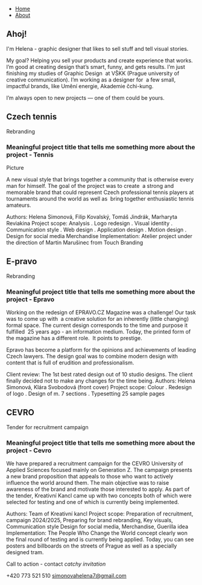 - [Home](index.md)
- [About](about.md)

## Ahoj!

I'm Helena - graphic designer that likes to sell stuff and tell visual stories. 

My goal? Helping you sell your products and create experience that works. I’m good at creating design that’s smart, funny, and gets results.
I’m just finishing my studies of Graphic Design  at VŠKK (Prague university of creative communication). I’m working as a designer for  a few small, impactful brands, like Umění energie, Akademie čchi-kung.

I’m always open to new projects
— one of them could be yours.

## Czech tennis

Rebranding
### Meaningful project title that tells me something more about the project - Tennis

Picture

A new visual style that brings together a community that is otherwise every man for himself. The goal of the project was to create  a strong and memorable brand that could represent Czech professional tennis players at tournaments around the world as well as  bring together enthusiastic tennis amateurs.

Authors: Helena Simonová, Filip Kovalský, Tomáš Jindrák, Marharyta Reviakina
Project scope: Analysis . Logo redesign . Visual identity . Communication style . Web design . Application design  .  Motion design . Design for social media Merchandise
Implementation: Atelier project under the direction of Martin Marušinec from Touch Branding 

## E-pravo

Rebranding
### Meaningful project title that tells me something more about the project - Epravo

Working on the redesign of EPRAVO.CZ Magazine was a challenge! Our task was to come up with  a creative solution for an inherently (little changing) formal space. The current design corresponds to the time and purpose it fulfilled  25 years ago - an information medium. Today, the printed form of the magazine has a different role.  It points to prestige. 

Epravo has become a platform for the opinions and achievements of leading Czech lawyers. The design goal was to combine modern design with content that is full of erudition and professionalism.

Client review: The 1st best rated design out of 10 studio designs. The client finally decided not to make any changes for the time being.
Authors: Helena Simonová, Klára Svobodová (front cover)
Project scope: Colour . Redesign of logo . Design of m. 7 sections . Typesetting 25 sample pages

## CEVRO

Tender for recruitment campaign
### Meaningful project title that tells me something more about the project - Cevro

We have prepared a recruitment campaign for the CEVRO University of Applied Sciences focused mainly on Generation Z. The campaign presents  a new brand proposition that appeals to those who want to actively influence the world around them. The main objective was to raise awareness of the brand and motivate those interested to apply. As part of the tender, Kreativní Kancl came up with two concepts both of which were selected for testing and one of which is currently being implemented.

Authors: Team of Kreativní kancl
Project scope: Preparation of recruitment, campaign 2024/2025, Preparing for brand rebranding, Key visuals, Communication style Design for social media, Merchandise, Guerilla idea
Implementation: The People Who Change the World concept clearly won the final round of testing and is currently being applied. Today, you can see posters and billboards on the streets of Prague as well as a specially designed tram.


Call to action - contact
*catchy invitation*

+420 773 521 510
simonovahelena7@gmail.com
